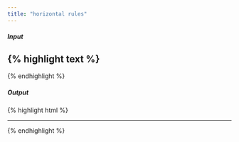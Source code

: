 ```yaml
---
title: "horizontal rules"
---
```

##### Input

{% highlight text %}
---
{% endhighlight %}

##### Output

{% highlight html %}
<hr />
{% endhighlight %}
